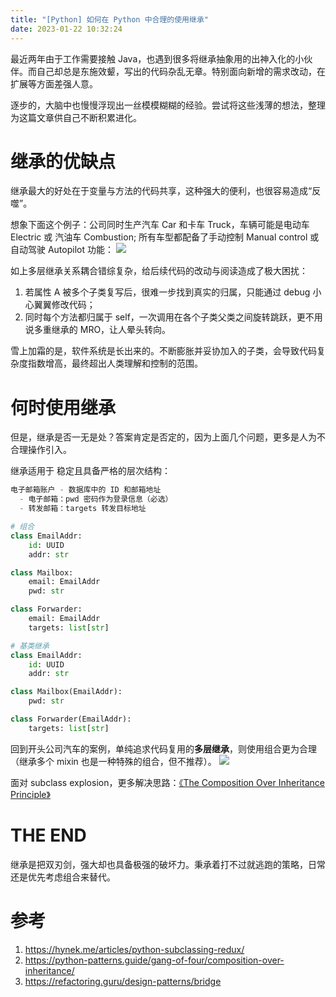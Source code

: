 ```yaml
---
title: "[Python] 如何在 Python 中合理的使用继承"
date: 2023-01-22 10:32:24
---
```


最近两年由于工作需要接触 Java，也遇到很多将继承抽象用的出神入化的小伙伴。而自己却总是东施效颦，写出的代码杂乱无章。特别面向新增的需求改动，在扩展等方面差强人意。

逐步的，大脑中也慢慢浮现出一丝模模糊糊的经验。尝试将这些浅薄的想法，整理为这篇文章供自己不断积累进化。

<!--more-->

# 继承的优缺点

继承最大的好处在于变量与方法的代码共享，这种强大的便利，也很容易造成“反噬”。

想象下面这个例子：公司同时生产汽车 Car 和卡车 Truck，车辆可能是电动车 Electric 或 汽油车 Combustion; 所有车型都配备了手动控制 Manual control 或 自动驾驶 Autopilot 功能：
![](/images/blog/2021-09-04-jvm-note/16724872128989.jpg)

如上多层继承关系耦合错综复杂，给后续代码的改动与阅读造成了极大困扰：
1. 若属性 A 被多个子类复写后，很难一步找到真实的归属，只能通过 debug 小心翼翼修改代码；
2. 同时每个方法都归属于 self，一次调用在各个子类父类之间旋转跳跃，更不用说多重继承的 MRO，让人晕头转向。

雪上加霜的是，软件系统是长出来的。不断膨胀并妥协加入的子类，会导致代码复杂度指数增高，最终超出人类理解和控制的范围。

# 何时使用继承

但是，继承是否一无是处？答案肯定是否定的，因为上面几个问题，更多是人为不合理操作引入。

继承适用于 稳定且具备严格的层次结构：
```python
电子邮箱账户 - 数据库中的 ID 和邮箱地址  
  - 电子邮箱：pwd 密码作为登录信息（必选）  
  - 转发邮箱：targets 转发目标地址  

# 组合
class EmailAddr:
    id: UUID
    addr: str

class Mailbox:
    email: EmailAddr
    pwd: str

class Forwarder:
    email: EmailAddr
    targets: list[str]

# 基类继承
class EmailAddr:
    id: UUID
    addr: str

class Mailbox(EmailAddr):
    pwd: str

class Forwarder(EmailAddr):
    targets: list[str]
```

回到开头公司汽车的案例，单纯追求代码复用的**多层继承**，则使用组合更为合理（继承多个 mixin 也是一种特殊的组合，但不推荐）。
![](/images/blog/2021-09-04-jvm-note/16724888878107.jpg)

面对 subclass explosion，更多解决思路：[《The Composition Over Inheritance Principle》](https://python-patterns.guide/gang-of-four/composition-over-inheritance/)

# THE END
继承是把双刃剑，强大却也具备极强的破坏力。秉承着打不过就逃跑的策略，日常还是优先考虑组合来替代。

# 参考
1. https://hynek.me/articles/python-subclassing-redux/
2. https://python-patterns.guide/gang-of-four/composition-over-inheritance/
3. https://refactoring.guru/design-patterns/bridge